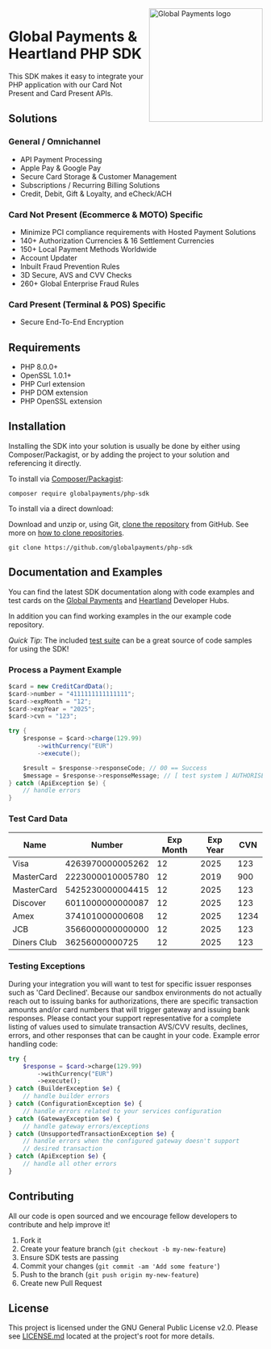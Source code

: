 <a href="https://github.com/globalpayments" target="_blank">
    <img src="https://developer.globalpay.com/static/media/logo.db1c4126172e20a5c31cf9d5150cc88a.svg" alt="Global Payments logo" title="Global Payments" align="right" width="225" />
</a>

# Global Payments & Heartland PHP SDK

This SDK makes it easy to integrate your PHP application with our Card Not Present and Card Present APIs. 

## Solutions

### General / Omnichannel

* API Payment Processing
* Apple Pay & Google Pay
* Secure Card Storage & Customer Management
* Subscriptions / Recurring Billing Solutions
* Credit, Debit, Gift & Loyalty, and eCheck/ACH

### Card Not Present (Ecommerce & MOTO) Specific

* Minimize PCI compliance requirements with Hosted Payment Solutions 
* 140+ Authorization Currencies & 16 Settlement Currencies
* 150+ Local Payment Methods Worldwide
* Account Updater
* Inbuilt Fraud Prevention Rules
* 3D Secure, AVS and CVV Checks
* 260+ Global Enterprise Fraud Rules

### Card Present (Terminal & POS) Specific

* Secure End-To-End Encryption

## Requirements

- PHP 8.0.0+
- OpenSSL 1.0.1+
- PHP Curl extension
- PHP DOM extension
- PHP OpenSSL extension

## Installation

Installing the SDK into your solution is usually be done by either using Composer/Packagist, or by adding the project to your solution and referencing it directly.

To install via [Composer/Packagist](https://packagist.org/packages/globalpayments/php-sdk):

```
composer require globalpayments/php-sdk
```

To install via a direct download:

Download and unzip or, using Git, [clone the repository](https://github.com/globalpayments/php-sdk) from GitHub. See more on [how to clone repositories](https://help.github.com/articles/cloning-a-repository/).

```
git clone https://github.com/globalpayments/php-sdk
```

## Documentation and Examples

You can find the latest SDK documentation along with code examples and test cards on the [Global Payments](https://developer.realexpayments.com) and [Heartland](https://developer.heartlandpaymentsystems.com/documentation) Developer Hubs.

In addition you can find working examples in the our example code repository.

*Quick Tip*: The included [test suite](https://github.com/globalpayments/php-sdk/tree/master/test) can be a great source of code samples for using the SDK!

### Process a Payment Example

```csharp
$card = new CreditCardData();
$card->number = "4111111111111111";
$card->expMonth = "12";
$card->expYear = "2025";
$card->cvn = "123";

try {
    $response = $card->charge(129.99)
        ->withCurrency("EUR")
        ->execute();

    $result = $response->responseCode; // 00 == Success
    $message = $response->responseMessage; // [ test system ] AUTHORISED
} catch (ApiException $e) {
    // handle errors
}
```

### Test Card Data

Name        | Number           | Exp Month | Exp Year | CVN
----------- | ---------------- | --------- | -------- | ----
Visa        | 4263970000005262 | 12        | 2025     | 123
MasterCard  | 2223000010005780 | 12        | 2019     | 900
MasterCard  | 5425230000004415 | 12        | 2025     | 123
Discover    | 6011000000000087 | 12        | 2025     | 123
Amex        | 374101000000608  | 12        | 2025     | 1234
JCB         | 3566000000000000 | 12        | 2025     | 123
Diners Club | 36256000000725   | 12        | 2025     | 123

### Testing Exceptions

During your integration you will want to test for specific issuer responses such as 'Card Declined'. Because our sandbox environments do not actually reach out to issuing banks for authorizations, there are specific transaction amounts and/or card numbers that will trigger gateway and issuing bank responses. Please contact your support representative for a complete listing of values used to simulate transaction AVS/CVV results, declines, errors, and other responses that can be caught in your code. Example error handling code:

```php
try {
    $response = $card->charge(129.99)
        ->withCurrency("EUR")
        ->execute();
} catch (BuilderException $e) {
    // handle builder errors
} catch (ConfigurationException $e) {
    // handle errors related to your services configuration
} catch (GatewayException $e) {
    // handle gateway errors/exceptions
} catch (UnsupportedTransactionException $e) {
    // handle errors when the configured gateway doesn't support
    // desired transaction
} catch (ApiException $e) {
    // handle all other errors
}
```

## Contributing

All our code is open sourced and we encourage fellow developers to contribute and help improve it!

1. Fork it
2. Create your feature branch (`git checkout -b my-new-feature`)
3. Ensure SDK tests are passing
4. Commit your changes (`git commit -am 'Add some feature'`)
5. Push to the branch (`git push origin my-new-feature`)
6. Create new Pull Request

## License

This project is licensed under the GNU General Public License v2.0. Please see [LICENSE.md](LICENSE.md) located at the project's root for more details.
